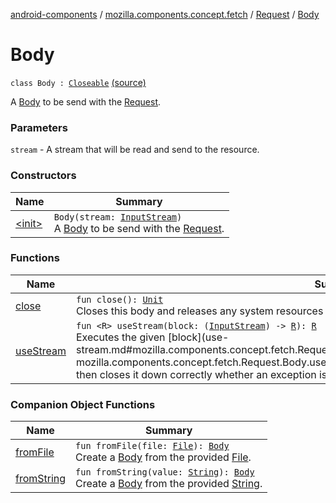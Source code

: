 [android-components](../../../index.md) / [mozilla.components.concept.fetch](../../index.md) / [Request](../index.md) / [Body](./index.md)

# Body

`class Body : `[`Closeable`](https://developer.android.com/reference/java/io/Closeable.html) [(source)](https://github.com/mozilla-mobile/android-components/blob/master/components/concept/fetch/src/main/java/mozilla/components/concept/fetch/Request.kt#L48)

A [Body](./index.md) to be send with the [Request](../index.md).

### Parameters

`stream` - A stream that will be read and send to the resource.

### Constructors

| Name | Summary |
|---|---|
| [&lt;init&gt;](-init-.md) | `Body(stream: `[`InputStream`](https://developer.android.com/reference/java/io/InputStream.html)`)`<br>A [Body](./index.md) to be send with the [Request](../index.md). |

### Functions

| Name | Summary |
|---|---|
| [close](close.md) | `fun close(): `[`Unit`](https://kotlinlang.org/api/latest/jvm/stdlib/kotlin/-unit/index.html)<br>Closes this body and releases any system resources associated with it. |
| [useStream](use-stream.md) | `fun <R> useStream(block: (`[`InputStream`](https://developer.android.com/reference/java/io/InputStream.html)`) -> `[`R`](use-stream.md#R)`): `[`R`](use-stream.md#R)<br>Executes the given [block](use-stream.md#mozilla.components.concept.fetch.Request.Body$useStream(kotlin.Function1((java.io.InputStream, mozilla.components.concept.fetch.Request.Body.useStream.R)))/block) function on the body's stream and then closes it down correctly whether an exception is thrown or not. |

### Companion Object Functions

| Name | Summary |
|---|---|
| [fromFile](from-file.md) | `fun fromFile(file: `[`File`](https://developer.android.com/reference/java/io/File.html)`): `[`Body`](./index.md)<br>Create a [Body](./index.md) from the provided [File](https://developer.android.com/reference/java/io/File.html). |
| [fromString](from-string.md) | `fun fromString(value: `[`String`](https://kotlinlang.org/api/latest/jvm/stdlib/kotlin/-string/index.html)`): `[`Body`](./index.md)<br>Create a [Body](./index.md) from the provided [String](https://kotlinlang.org/api/latest/jvm/stdlib/kotlin/-string/index.html). |
